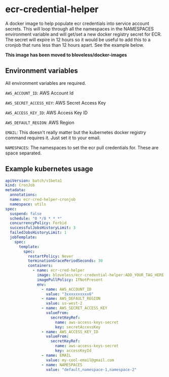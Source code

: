 # ecr-credential-helper
A docker image to help populate ecr credentials into service account secrets. This will loop through all the namespaces
in the NAMESPACES environment variable and will get/set a new docker registry secret for ECR. The secret will expire in
12 hours so it would be useful to add this to a cronjob that runs less than 12 hours apart. See the example below.

**This image has been moved to bloveless/docker-images**

## Environment variables
All environment variables are required.

`AWS_ACCOUNT_ID`: AWS Account Id

`AWS_SECRET_ACCESS_KEY`: AWS Secret Access Key

`AWS_ACCESS_KEY_ID`: AWS Access Key ID

`AWS_DEFAULT_REGION`: AWS Region

`EMAIL`: This doesn't really matter but the kubernetes docker registry command requires it. Just set it to your email.

`NAMESPACES`: The namespaces to set the ecr pull credentials for. These are space separated.

## Example kubernetes usage

```yaml
apiVersion: batch/v1beta1
kind: CronJob
metadata:
  annotations:
  name: ecr-cred-helper-cronjob
  namespace: utils
spec:
  suspend: false
  schedule: "0 */8 * * *"
  concurrencyPolicy: Forbid
  successfulJobsHistoryLimit: 3
  failedJobsHistoryLimit: 1
  jobTemplate:
    spec:
      template:
        spec:
          restartPolicy: Never
          terminationGracePeriodSeconds: 30
          containers:
            - name: ecr-cred-helper
              image: bloveless/ecr-credential-helper:ADD_YOUR_TAG_HERE
              imagePullPolicy: IfNotPresent
              env:
                - name: AWS_ACCOUNT_ID
                  value: "3xxxxxxxxxx6"
                - name: AWS_DEFAULT_REGION
                  value: us-west-2
                - name: AWS_SECRET_ACCESS_KEY
                  valueFrom:
                    secretKeyRef:
                      name: aws-access-keys-secret
                      key: secretAccessKey
                - name: AWS_ACCESS_KEY_ID
                  valueFrom:
                    secretKeyRef:
                      name: aws-access-keys-secret
                      key: accessKeyId
                - name: EMAIL
                  value: my-cool-email@gmail.com
                - name: NAMESPACES
                  value: "default,namespace-1,namespace-2"
```
